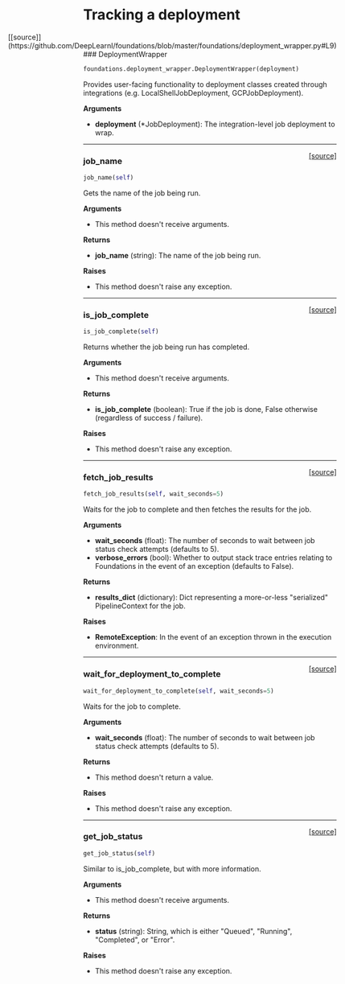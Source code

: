 <h1>Tracking a deployment</h1>
<span style="float:right;">[[source]](https://github.com/DeepLearnI/foundations/blob/master/foundations/deployment_wrapper.py#L9)</span>
### DeploymentWrapper

```python
foundations.deployment_wrapper.DeploymentWrapper(deployment)
```


Provides user-facing functionality to deployment classes created through integrations (e.g. LocalShellJobDeployment, GCPJobDeployment).

__Arguments__

- __deployment__ (*JobDeployment): The integration-level job deployment to wrap.


----

<span style="float:right;">[[source]](https://github.com/DeepLearnI/foundations/blob/master/foundations/deployment_wrapper.py#L20)</span>

### job_name


```python
job_name(self)
```



Gets the name of the job being run.

__Arguments__

- This method doesn't receive arguments.

__Returns__

- __job_name__ (string): The name of the job being run.

__Raises__

- This method  doesn't raise any exception.


----

<span style="float:right;">[[source]](https://github.com/DeepLearnI/foundations/blob/master/foundations/deployment_wrapper.py#L36)</span>

### is_job_complete


```python
is_job_complete(self)
```



Returns whether the job being run has completed.

__Arguments__

- This method doesn't receive arguments.

__Returns__

- __is_job_complete__ (boolean): True if the job is done, False otherwise (regardless of success / failure).

__Raises__

- This method  doesn't raise any exception.


----

<span style="float:right;">[[source]](https://github.com/DeepLearnI/foundations/blob/master/foundations/deployment_wrapper.py#L52)</span>

### fetch_job_results


```python
fetch_job_results(self, wait_seconds=5)
```



Waits for the job to complete and then fetches the results for the job.

__Arguments__

- __wait_seconds__ (float): The number of seconds to wait between job status check attempts (defaults to 5).
- __verbose_errors__ (bool): Whether to output stack trace entries relating to Foundations in the event of an exception (defaults to False).

__Returns__

- __results_dict__ (dictionary): Dict representing a more-or-less "serialized" PipelineContext for the job.

__Raises__

- __RemoteException__: In the event of an exception thrown in the execution environment.


----

<span style="float:right;">[[source]](https://github.com/DeepLearnI/foundations/blob/master/foundations/deployment_wrapper.py#L75)</span>

### wait_for_deployment_to_complete


```python
wait_for_deployment_to_complete(self, wait_seconds=5)
```



Waits for the job to complete.

__Arguments__

- __wait_seconds__ (float): The number of seconds to wait between job status check attempts (defaults to 5).

__Returns__

- This method doesn't return a value.

__Raises__

- This method  doesn't raise any exception.


----

<span style="float:right;">[[source]](https://github.com/DeepLearnI/foundations/blob/master/foundations/deployment_wrapper.py#L100)</span>

### get_job_status


```python
get_job_status(self)
```



Similar to is_job_complete, but with more information.

__Arguments__

- This method doesn't receive arguments.

__Returns__

- __status__ (string): String, which is either "Queued", "Running", "Completed", or "Error".

__Raises__

- This method  doesn't raise any exception.


